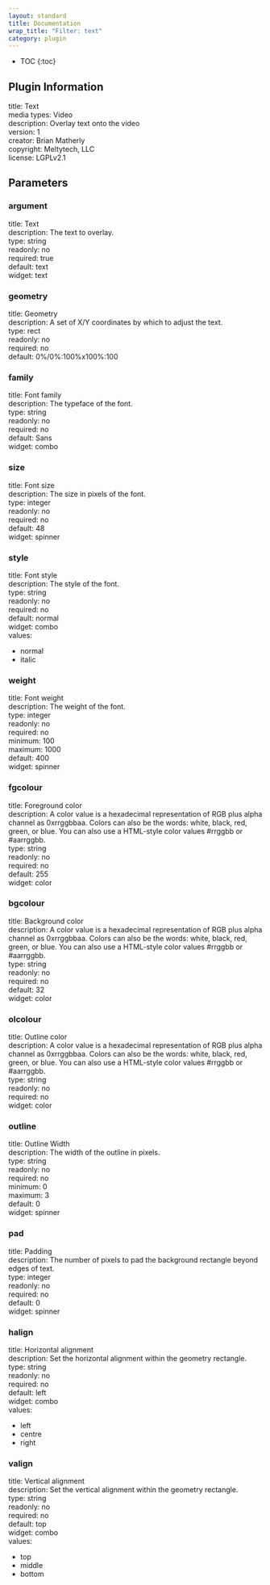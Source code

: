 ```yaml
---
layout: standard
title: Documentation
wrap_title: "Filter: text"
category: plugin
---
```

* TOC
{:toc}

## Plugin Information

title: Text  
media types:
Video  
description: Overlay text onto the video  
version: 1  
creator: Brian Matherly  
copyright: Meltytech, LLC  
license: LGPLv2.1  

## Parameters

### argument

title: Text    
description:
The text to overlay.  
type: string  
readonly: no  
required: true  
default: text  
widget: text  

### geometry

title: Geometry    
description:
A set of X/Y coordinates by which to adjust the text.  
type: rect  
readonly: no  
required: no  
default: 0%/0%:100%x100%:100  

### family

title: Font family    
description:
The typeface of the font.  
type: string  
readonly: no  
required: no  
default: Sans  
widget: combo  

### size

title: Font size    
description:
The size in pixels of the font.  
type: integer  
readonly: no  
required: no  
default: 48  
widget: spinner  

### style

title: Font style    
description:
The style of the font.  
type: string  
readonly: no  
required: no  
default: normal  
widget: combo  
values:  

* normal
* italic

### weight

title: Font weight    
description:
The weight of the font.  
type: integer  
readonly: no  
required: no  
minimum: 100  
maximum: 1000  
default: 400  
widget: spinner  

### fgcolour

title: Foreground color    
description:
A color value is a hexadecimal representation of RGB plus alpha channel as 0xrrggbbaa. Colors can also be the words: white, black, red, green, or blue. You can also use a HTML-style color values #rrggbb or #aarrggbb.  
type: string  
readonly: no  
required: no  
default: 255  
widget: color  

### bgcolour

title: Background color    
description:
A color value is a hexadecimal representation of RGB plus alpha channel as 0xrrggbbaa. Colors can also be the words: white, black, red, green, or blue. You can also use a HTML-style color values #rrggbb or #aarrggbb.  
type: string  
readonly: no  
required: no  
default: 32  
widget: color  

### olcolour

title: Outline color    
description:
A color value is a hexadecimal representation of RGB plus alpha channel as 0xrrggbbaa. Colors can also be the words: white, black, red, green, or blue. You can also use a HTML-style color values #rrggbb or #aarrggbb.  
type: string  
readonly: no  
required: no  
widget: color  

### outline

title: Outline Width    
description:
The width of the outline in pixels.  
type: string  
readonly: no  
required: no  
minimum: 0  
maximum: 3  
default: 0  
widget: spinner  

### pad

title: Padding    
description:
The number of pixels to pad the background rectangle beyond edges of text.  
type: integer  
readonly: no  
required: no  
default: 0  
widget: spinner  

### halign

title: Horizontal alignment    
description:
Set the horizontal alignment within the geometry rectangle.  
type: string  
readonly: no  
required: no  
default: left  
widget: combo  
values:  

* left
* centre
* right

### valign

title: Vertical alignment    
description:
Set the vertical alignment within the geometry rectangle.  
type: string  
readonly: no  
required: no  
default: top  
widget: combo  
values:  

* top
* middle
* bottom

